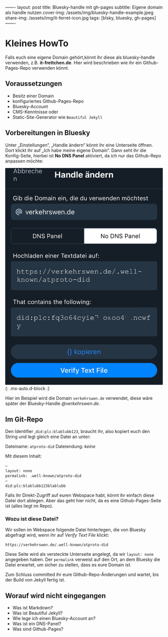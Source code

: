 ——-
layout: post
title: Bluesky-handle mit gh-pages
subtitle: Eigene domain als handle nutzen
cover-img: /assets/img/bluesky-handle-example.jpeg
share-img: /assets/img/it-ferret-icon.jpg
tags: [blsky, bluesky, gh-pages]
——-

# Kleines HowTo  

Falls euch eine eigene Domain gehört,könnt ihr diese als bluesky-handle verwenden, z.B. **it-frettchen.de**. Hier wird beschrieben wie ihr ein Github-Pages-Repo verwenden könnt.

## Voraussetzungen  
- Besitz einer Domain
- konfiguriertes Github-Pages-Repo
- Bluesky-Account
- CMS-Kenntnisse oder
- Static-Site-Generator wie `Beautiful Jekyll`

## Vorbereitungen in Bluesky  
Unter „Einstellungen“, „Handle ändern“
könnt ihr eine Unterseite öffnen.
Dort klickt ihr auf „Ich habe meine eigene Domain“.
Dann seht ihr die Konfig-Seite, hierbei ist **No DNS Panel** aktiviert, da ich nur das Github-Repo anpassen möchte:

![Handle ändern](/assets/img/handle-config.jpeg){: .mx-auto.d-block :}

Hier im Beispiel wird die Domain
`verkehrswen.de` verwendet, diese wäre später der Bluesky-Handle *@verkehrswen.de*.  

## Im Git-Repo
Den Identifier ,`did:plc:blablubb123`, braucht ihr, also kopiert euch den String und legt gleich eine Datei an unter:

Dateiname: `atproto-did`
Dateiendung: *keine*

Mit diesem Inhalt:

```
—
layout: none
permalink: .well-known/atproto-did
—
did:plc:blablubb123blablubb
```

Falls ihr Direkt-Zugriff auf euren Webspace habt, könnt ihr einfach diese Datei dort ablegen. Aber das geht hier nicht, da es eine Github-Pages-Seite ist (alles liegt im Repo).


### Wozu ist diese Datei?

Wir sollen im Webspace folgende Datei hinterlegen, die von Bluesky abgefragt wird, wenn ihr auf *Verify Text File* klickt:

```
https://verkehrswen.de/.well-known/atproto-did
```

Diese Seite wird als versteckte Unterseite angelegt, da wir `layout: none` angegeben haben.
Der `permalink` verweist auf den Ort,
an dem Bluesky die Datei erwartet, um sicher zu stellen, dass es eure Domain ist.

Zum Schluss committed ihr eure Github-Repo-Änderungen und wartet, bis der Build von Jekyll fertig ist.

## Worauf wird nicht eingegangen
- Was ist Markdown?
- Was ist Beautiful Jekyll?
- Wie lege ich einen Bluesky-Account an?
- Was ist ein DNS-Panel?
- Was sind Github-Pages?
